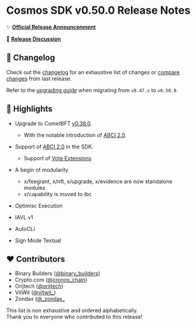 # Cosmos SDK v0.50.0 Release Notes

✨ [**Official Release Announcenment**](https://blog.cosmos.network)

💬 [**Release Discussion**](https://github.com/cosmos/community)

## 📝 Changelog

Check out the [changelog](https://github.com/cosmos/cosmos-sdk/blob/v0.50.0/CHANGELOG.md) for an exhaustive list of changes or [compare changes](https://github.com/cosmos/cosmos-sdk/compare/release/v0.47.x...v0.50.0) from last release.

Refer to the [upgrading guide](https://github.com/cosmos/cosmos-sdk/blob/release/v0.50.x/UPGRADING.md) when migrating from `v0.47.x` to `v0.50.0`.

## 🚀 Highlights

* Upgrade to CometBFT [v0.38.0](https://github.com/cometbft/cometbft/blob/v0.38.0/CHANGELOG.md).
    * With the notable introduction of [ABCI 2.0](https://github.com/cometbft/cometbft/tree/v0.38.0/spec/abci).

* Support of [ABCI 2.0](https://github.com/cometbft/cometbft/tree/v0.38.0/spec/abci) in the SDK.
    * Support of [Vote Extensions](https://docs.cosmos.network/v0.50/build/building-apps/vote-extensions)

* A begin of modularity
    * x/feegrant, x/nft, x/upgrade, x/evidence are now standalone modules
    * x/capability is moved to ibc

* Optimisc Execution

* IAVL v1

* AutoCLI

* Sign Mode Textual

## ❤️ Contributors

* Binary Builders ([@binary_builders](https://twitter.com/binary_builders))
* Crypto.com ([@cronos_chain](https://twitter.com/cronos_chain))
* Orijtech ([@orijtech](https://twitter.com/orijtech))
* VitWit ([@vitwit_](https://twitter.com/vitwit_))
* Zondax ([@\_zondax\_](https://twitter.com/_zondax_)

This list is non exhaustive and ordered alphabetically.  
Thank you to everyone who contributed to this release!
